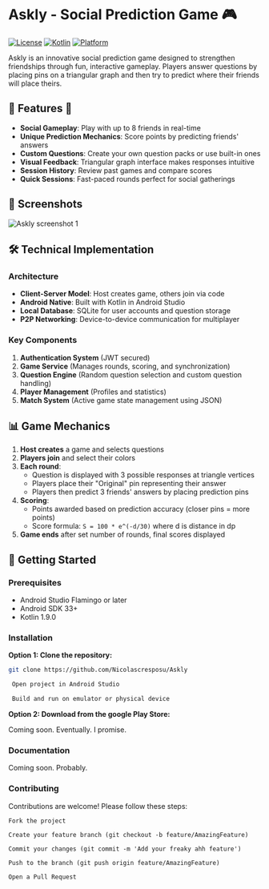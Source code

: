 # Askly - Social Prediction Game 🎮

[![License](https://img.shields.io/badge/License-MIT-blue.svg)](https://opensource.org/licenses/MIT)
[![Kotlin](https://img.shields.io/badge/Kotlin-1.9.0-blue.svg)](https://kotlinlang.org)
[![Platform](https://img.shields.io/badge/Platform-Android-green.svg)](https://www.android.com)

Askly is an innovative social prediction game designed to strengthen friendships through fun, interactive gameplay. Players answer questions by placing pins on a triangular graph and then try to predict where their friends will place theirs.

## 🌟 Features 🌟

- **Social Gameplay**: Play with up to 8 friends in real-time
- **Unique Prediction Mechanics**: Score points by predicting friends' answers
- **Custom Questions**: Create your own question packs or use built-in ones
- **Visual Feedback**: Triangular graph interface makes responses intuitive
- **Session History**: Review past games and compare scores
- **Quick Sessions**: Fast-paced rounds perfect for social gatherings

## 📱 Screenshots

![Askly screenshot 1](https://raw.githubusercontent.com/Nicolascresposu/Nicolascresposu.github.io/refs/heads/main/other_repos_images/Askly/Screenshot1.png)

## 🛠️ Technical Implementation

### Architecture
- **Client-Server Model**: Host creates game, others join via code
- **Android Native**: Built with Kotlin in Android Studio
- **Local Database**: SQLite for user accounts and question storage
- **P2P Networking**: Device-to-device communication for multiplayer

### Key Components
1. **Authentication System** (JWT secured)
2. **Game Service** (Manages rounds, scoring, and synchronization)
3. **Question Engine** (Random question selection and custom question handling)
4. **Player Management** (Profiles and statistics)
5. **Match System** (Active game state management using JSON)

## 📊 Game Mechanics

1. **Host creates** a game and selects questions
2. **Players join** and select their colors
3. **Each round**:
    - Question is displayed with 3 possible responses at triangle vertices
    - Players place their "Original" pin representing their answer
    - Players then predict 3 friends' answers by placing prediction pins
4. **Scoring**:
    - Points awarded based on prediction accuracy (closer pins = more points)
    - Score formula: `S = 100 * e^(-d/30)` where d is distance in dp
5. **Game ends** after set number of rounds, final scores displayed

## 🚀 Getting Started

### Prerequisites
- Android Studio Flamingo or later
- Android SDK 33+
- Kotlin 1.9.0

### Installation

**Option 1: Clone the repository:**
   ```bash
   git clone https://github.com/Nicolascresposu/Askly
   
    Open project in Android Studio

    Build and run on emulator or physical device
   ```

**Option 2: Download from the google Play Store:**

Coming soon. Eventually. I promise.

### Documentation

Coming soon. Probably.

### Contributing

Contributions are welcome! Please follow these steps:

    Fork the project

    Create your feature branch (git checkout -b feature/AmazingFeature)

    Commit your changes (git commit -m 'Add your freaky ahh feature')

    Push to the branch (git push origin feature/AmazingFeature)

    Open a Pull Request


